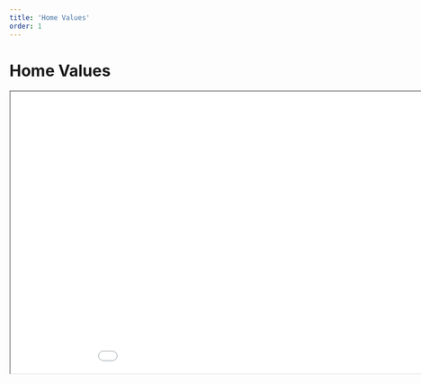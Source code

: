 ```yaml
---
title: 'Home Values'
order: 1
---
```

<html>
  <head>
    <title>Home Values</title>
  </head>
  <body>
    <h1>Home Values</h1>
    <iframe src="/2021_01_01_home_values.pdf#toolbar=0" width="1000px" height="500px">
    </iframe>
  </body>
</html>
